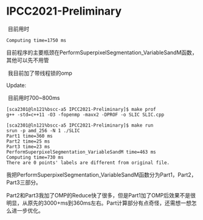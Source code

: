 # IPCC2021-Preliminary

​	目前用时
```plain
Computing time=1750 ms
```

​	目前程序的主要瓶颈在PerformSuperpixelSegmentation_VariableSandM函数，其他可以先不用管

​	我目前加了带线程锁的omp



Update:

​	目前用时700~800ms

```
[sca2301@ln121%bscc-a5 IPCC2021-Preliminary]$ make prof
g++ -std=c++11 -O3 -fopenmp -mavx2 -DPROF -o SLIC SLIC.cpp

[sca2301@ln121%bscc-a5 IPCC2021-Preliminary]$ make run
srun -p amd_256 -N 1 ./SLIC
Part1 time=360 ms
Part2 time=25 ms
Part3 time=23 ms
PerformSuperpixelSegmentation_VariableSandM time=463 ms
Computing time=730 ms
There are 0 points' labels are different from original file.
```

​	我把PerformSuperpixelSegmentation_VariableSandM函数分为Part1，Part2，Part3三部分。

​	Part2和Part3我加了OMP的Reduce快了很多，但是Part1加了OMP后效果不是很明显，从原先的3000+ms到360ms左右。Part计算部分有点奇怪，还需想一想怎么进一步优化。

